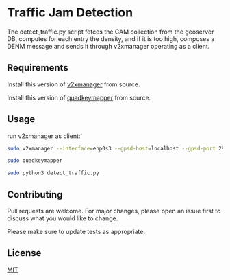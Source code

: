 # Traffic Jam Detection

The detect_traffic.py script fetces the CAM collection from the geoserver DB, computes for each entry the density, and if it is too high, composes a DENM message and sends it through v2xmanager operating as a client.


## Requirements

Install this version of [v2xmanager](https://gitlab.eurecom.fr/a-team/geoserverbackend/tree/master/5gcroco/V2xManager) from source.

Install this version of [quadkeymapper](https://gitlab.eurecom.fr/a-team/geoserverbackend/tree/master/5gcroco/quadkeymapper) from source.

## Usage

run v2xmanager as client:'
```bash 
sudo v2xmanager --interface=enp0s3 --gpsd-host=localhost --gpsd-port 2947 --cam-interval 6000 --client-port-number 446 --client-address 193.55.113.48 --server-port-number 3000 --client-role 1```
```

```bash 
sudo quadkeymapper
```

```bash 
sudo python3 detect_traffic.py
```

## Contributing
Pull requests are welcome. For major changes, please open an issue first to discuss what you would like to change.

Please make sure to update tests as appropriate.

## License
[MIT](https://choosealicense.com/licenses/mit/)